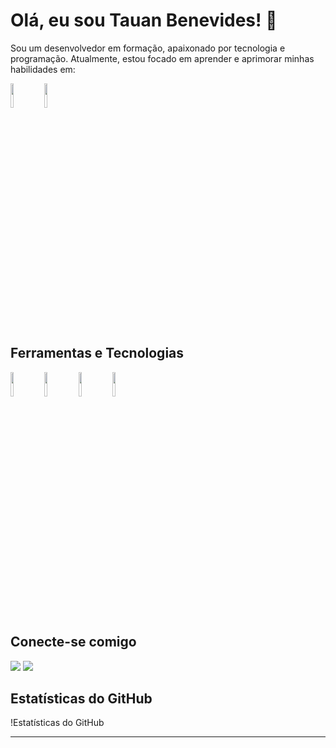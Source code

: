 # Olá, eu sou Tauan Benevides! 👋

Sou um desenvolvedor em formação, apaixonado por tecnologia e programação. Atualmente, estou focado em aprender e aprimorar minhas habilidades em:

<img width="10%" src="https://cdn.jsdelivr.net/gh/devicons/devicon@latest/icons/java/java-original-wordmark.svg"/> <img width="10%" src="https://cdn.jsdelivr.net/gh/devicons/devicon@latest/icons/spring/spring-original-wordmark.svg" />

## Ferramentas e Tecnologias

<img width="10%" src="https://cdn.jsdelivr.net/gh/devicons/devicon@latest/icons/vscode/vscode-original.svg" /> <img width="10%" src="https://cdn.jsdelivr.net/gh/devicons/devicon@latest/icons/git/git-original.svg" /> <img width="10%" src="https://cdn.jsdelivr.net/gh/devicons/devicon@latest/icons/github/github-original.svg" /> <img width="10%" src="https://cdn.jsdelivr.net/gh/devicons/devicon@latest/icons/intellij/intellij-original.svg" />

## Conecte-se comigo

 <div>
<a href = "tg.dossantosbenevides@gmail.com
"><img loading="lazy" src="https://img.shields.io/badge/Gmail-D14836?style=for-the-badge&logo=gmail&logoColor=white" target="_blank"></a>
<a href="https://www.linkedin.com/in/tauan-benevides/" target="_blank"><img loading="lazy" src="https://img.shields.io/badge/-LinkedIn-%230077B5?style=for-the-badge&logo=linkedin&logoColor=white" target="_blank"></a>   
</div>

## Estatísticas do GitHub

!Estatísticas do GitHub

---


